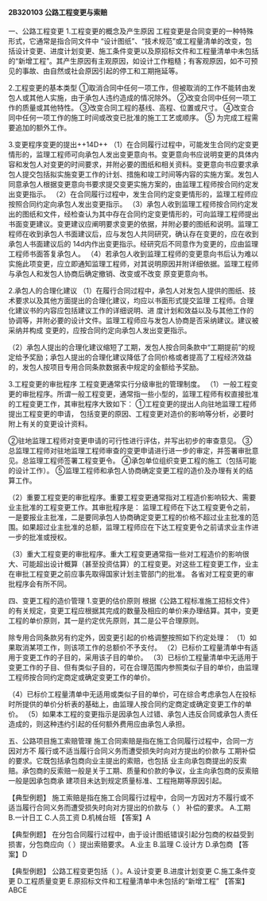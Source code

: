 #### 2B320103 公路工程变更与索赔
一、公路工程变更
1.工程变更的概念及产生原因
工程变更是合同变更的一种特殊形式，它通常是指合同文件中
“设计图纸”、“技术规范”或工程量清单的改变，包括设计变更、进度计划变更、施工条件变更以及原招标文件和工程量清单中未包括的“新增工程”。其产生原因有主观原因，如设计工作粗糙；有客观原因，如不可预见的事故、由自然或社会原因引起的停工和工期拖延等。

2.工程变更的基本类型
①取消合同中任何一项工作，但被取消的工作不能转由发包人或其他人实施，由于承包人违约造成的情况除外。
②改变合同中任何一项工作的质量或其他特性。
③改变合同工程的基线、高程、位置或尺寸。
④改变合同中任何一项工作的施工时间或改变已批准的施工工艺或顺序。
⑤ 为完成工程需要追加的额外工作。

3.变更程序变更的提出++14D++
（1）在合同履行过程中，可能发生合同约定变更情形的，监理工程师可向承包人发出变更意向书。变更意向书应说明变更的具体内容和发包人对变更的时间要求，并附必要的图纸和相关资料。变更意向书应要求承包人提交包括拟实施变更工作的计划、措施和竣工时间等内容的实施方案。发包人同意承包人根据变更意向书要求提交变更实施方案的，由监理工程师按合同约定发出变更指示。
（2）在合同履行过程中，发生合同约定变更情形的，监理工程师应按照合同约定向承包人发出变更指示。
（3）承包人收到监理工程师按合同约定发出的图纸和文件，经检查认为其中存在合同约定变更情形的，可向监理工程师提出书面变更建议。变更建议应阐明要求变更的依据，并附必要的图纸和说明。监理工程师在收到承包人书面建议后，应与发包人共同研究，确认存在变更的，应在收到承包人书面建议后的
14d内作出变更指示。经研究后不同意作为变更的，应由监理工程师书面答复承包人。
（4）若承包人收到监理工程师的变更意向书后认为难以实施此项变更，应立即通知监理工程师，对其说明原因并附详细依据。监理工程师与承包人和发包人协商后确定撤销、改变或不改变 原变更意向书。

2.承包人的合理化建议
（1）在履行合同过程中，承包人对发包人提供的图纸、技术要求以及其他方面提出的合理化建议，均应以书面形式提交监理 工程师。合理化建议书的内容应包括建议工作的详细说明、进 度计划和效益以及与其他工作的协调等，并附必要的设计文件。监理工程师应与发包人协商是否采纳建议。建议被采纳并构成 变更的，应按合同约定向承包人发出变更指示。

（2）承包人提出的合理化建议缩短了工期，发包人按合同条款中“工期提前”的规定给予奖励；承包人提出的合理化建议降低了合同价格或者提高了工程经济效益的，发包人按项目专用合同条款数据表中规定的金额给予奖励。

3.工程变更的审批程序
工程变更通常实行分级审批的管理制度。
（1）一般工程变更的审批程序。所谓一般工程变更，通常指一些小型的，监理工程师有权直接批准的工程变更工作，其审批程序大致如下：
①工程变更的提出人向驻地监理工程师提出工程变更的申请， 包括变更的原因、工程变更对造价的影响等分析，必要时附上有关的变更设计资料。

②驻地监理工程师对变更申请的可行性进行评估，并写出初步的审查意见。
③总监理工程师对驻地监理工程师审查的变更申请进行进一步的审定，并签署审批意见。总监理工程师签署工程变更令。
④承包单位组织变更工程的施工（包括可能的设计工作）。
⑤监理工程师和承包人协商确定变更工程的造价及办理有关的结算工作。

（2）重要工程变更的审批程序。重要工程变更通常指对工程造价影响较大、需要业主批准的工程变更工作。其审批程序是： 监理工程师在下达工程变更令之前，一是要报业主批准，二是要同承包人协商确定变更工程的价格不超过业主批准的范围。如果超过业主批准的总额，监理工程师应在下达工程变更令之前请求业主作进一步的批准或授权。

（3）重大工程变更的审批程序。重大工程变更通常指一些对工程造价的影响很大、可能超出设计概算（甚至投资估算）的工程变更。对这些工程变更工作，业主在审批工程变更之前应事先取得国家计划主管部门的批准。
各省对工程变更的审批程序会有所不同。

四、变更工程的造价管理
1.变更的估价原则
根据《公路工程标准施工招标文件》的有关规定，变更工程应根据其完成的数量及相应的单价来办理结算。其中，变更工程的单价原则，其一是约定优先原则，其二是公平合理原则。

除专用合同条款另有约定外，因变更引起的价格调整按照如下约定处理：
（1）如果取消某项工作，则该项工作的总额价不予支付。
（2）已标价工程量清单中有适用于变更工作的子目的，采用该子目的单价。
（3）已标价工程量清单中无适用于变更工作的子目、但有类似子目的，可在合理范围内参照类似子目的单价，由监理工程师按合同约定商定或确定变更工作的单价。

（4）已标价工程量清单中无适用或类似子目的单价，可在综合考虑承包人在投标时所提供的单价分析表的基础上，由监理人按合同约定商定或确定变更工作的单价。
（5）如果本工程的变更指示是因承包人过错、承包人违反合同或承包人责任造成的，则这种违约引起的任何额外费用应由承包人承担。

五、公路项目施工索赔管理
施工合同索赔是指在施工合同履行过程中，合同一方因对方不 履行或不适当履行合同义务而遭受损失时向对方提出的价款与 工期补偿的要求。它既包括承包商向业主提出的索赔，也包括 业主向承包商提出的反索赔。承包商的反索赔一般是关于工期、质量和价款的争议，业主向承包商的反索赔一般是因承包商承 建项目未达到规定质量标准、工程拖期等原因引起。

【典型例题】
施工索赔是指在施工合同履行过程中，合同一方因对方不履行或不适当履行合同义务而遭受损失时向对方提出的价款与（	） 补偿的要求。
A.工期
B.一计日工
C.人员工资
D.机械台班
【答案】A

【典型例题】
在分包合同履行过程中，由于设计图纸错误引起分包商的权益受到损害，分包商应向（	）提出索赔要求。
A.业主
B.监理
C.设计方
D.承包商
【答案】D

【典型例题】
公路工程变更包括（	）。A.设计变更
B.进度计划变更
C.施工条件变更
D.工程质量变更
E.原招标文件和工程量清单中未包括的“新增工程”
【答案】ABCE